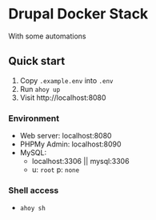# Drupal Docker Stack
With some automations

## Quick start
1. Copy `.example.env` into `.env` 
2. Run `ahoy up` 
3. Visit http://localhost:8080

### Environment
- Web server: localhost:8080
- PHPMy Admin: localhost:8090
- MySQL: 
    - localhost:3306 || mysql:3306
    - u: `root` p: `none` 

### Shell access
- `ahoy sh`